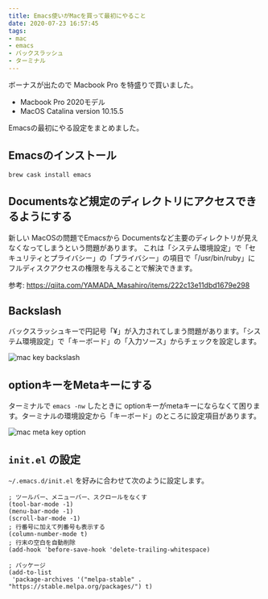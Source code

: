 ```yaml
---
title: Emacs使いがMacを買って最初にやること
date: 2020-07-23 16:57:45
tags:
- mac
- emacs
- バックスラッシュ
- ターミナル
---
```


ボーナスが出たので Macbook Pro を特盛りで買いました。

- Macbook Pro 2020モデル
- MacOS Catalina version 10.15.5

Emacsの最初にやる設定をまとめました。

## Emacsのインストール

```console
brew cask install emacs
```

## Documentsなど規定のディレクトリにアクセスできるようにする

新しい MacOSの問題でEmacsから Documentsなど主要のディレクトリが見えなくなってしまうという問題があります。
これは「システム環境設定」で「セキュリティとプライバシー」の「プライバシー」の項目で「/usr/bin/ruby」にフルディスクアクセスの権限を与えることで解決できます。

参考: https://qiita.com/YAMADA_Masahiro/items/222c13e11dbd1679e298

## Backslash

バックスラッシュキーで円記号「¥」が入力されてしまう問題があります。「システム環境設定」で「キーボード」の「入力ソース」からチェックを設定します。

![mac key backslash](/images/mac_key_backslash.png)

## optionキーをMetaキーにする

ターミナルで `emacs -nw` したときに optionキーがmetaキーにならなくて困ります。ターミナルの環境設定から「キーボード」のところに設定項目があります。

![mac meta key option](/images/mac_meta_key_option.png)

## `init.el` の設定

`~/.emacs.d/init.el` を好みに合わせて次のように設定します。

```elisp
; ツールバー、メニューバー、スクロールをなくす
(tool-bar-mode -1)
(menu-bar-mode -1)
(scroll-bar-mode -1)
; 行番号に加えて列番号も表示する
(column-number-mode t)
; 行末の空白を自動削除
(add-hook 'before-save-hook 'delete-trailing-whitespace)

; パッケージ
(add-to-list
 'package-archives '("melpa-stable" . "https://stable.melpa.org/packages/") t)
```
